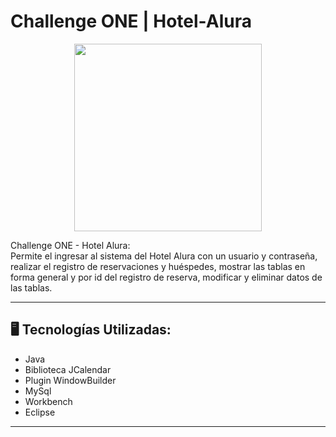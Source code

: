 # Challenge ONE | Hotel-Alura

<p align="center" >
     <img width="300" heigth="300" src="https://user-images.githubusercontent.com/91544872/189419040-c093db78-c970-4960-8aca-ffcc11f7ffaf.png">
</p>

Challenge ONE - Hotel Alura: <br>
Permite el ingresar al sistema del Hotel Alura con un usuario y contraseña, realizar el registro de reservaciones y huéspedes, mostrar las tablas en forma general y por id del registro de reserva, modificar y eliminar datos de las tablas.

---

## 🖥️ Tecnologías Utilizadas:

- Java
- Biblioteca JCalendar
- Plugin WindowBuilder
- MySql
- Workbench
- Eclipse </br>

---
